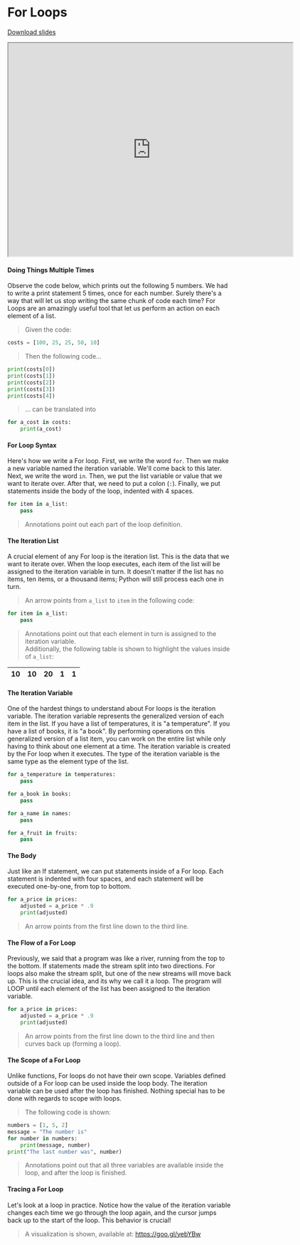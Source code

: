 # For Loops

[Download slides](For%20Loops.pdf)


<iframe style="width: 640px; height: 480px;" width="300" height="150" allowfullscreen="allowfullscreen" webkitallowfullscreen="webkitallowfullscreen" mozallowfullscreen="mozallowfullscreen"
title="Introduction.pdf"
src="https://www.youtube.com/embed/cx686txSx_c?feature=oembed&amp;rel=0" ></iframe>


#### Doing Things Multiple Times

Observe the code below, which prints out the following 5 numbers.
We had to write a print statement 5 times, once for each number.
Surely there's a way that will let us stop writing the same chunk of code each time?
For Loops are an amazingly useful tool that let us perform an action on each element of a list.

> Given the code:

```python
costs = [100, 25, 25, 50, 10]
```

> Then the following code...

```python
print(costs[0])
print(costs[1])
print(costs[2])
print(costs[3])
print(costs[4])
```

> ... can be translated into

```python
for a_cost in costs:
    print(a_cost)
```

#### For Loop Syntax

Here's how we write a For loop.
First, we write the word `for`.
Then we make a new variable named the iteration variable.
We'll come back to this later.
Next, we write the word `in`.
Then, we put the list variable or value that we want to iterate over.
After that, we need to put a colon (`:`).
Finally, we put statements inside the body of the loop, indented with 4 spaces.

```python
for item in a_list:
    pass
```

> Annotations point out each part of the loop definition.

#### The Iteration List

A crucial element of any For loop is the iteration list.
This is the data that we want to iterate over.
When the loop executes, each item of the list will be assigned to the iteration variable in turn.
It doesn't matter if the list has no items, ten items, or a thousand items; Python will still process each one in turn.

> An arrow points from `a_list` to `item` in the following code:

```python
for item in a_list:
    pass
```

> Annotations point out that each element in turn is assigned to the iteration variable.  
> Additionally, the following table is shown to highlight the values inside of `a_list`:

| 10 | 10 | 20 | 1 | 1 |
|----|----|----|---|---|

#### The Iteration Variable

One of the hardest things to understand about For loops is the iteration variable.
The iteration variable represents the generalized version of each item in the list.
If you have a list of temperatures, it is "a temperature".
If you have a list of books, it is "a book".
By performing operations on this generalized version of a list item, you can work on the entire list while only having to think about one element at a time.
The iteration variable is created by the For loop when it executes.
The type of the iteration variable is the same type as the element type of the list.

```python
for a_temperature in temperatures:
    pass

for a_book in books:
    pass

for a_name in names:
    pass

for a_fruit in fruits:
    pass
```

#### The Body

Just like an If statement, we can put statements inside of a For loop.
Each statement is indented with four spaces, and each statement will be executed one-by-one, from top to bottom.

```python
for a_price in prices:
    adjusted = a_price * .9
    print(adjusted)
```

> An arrow points from the first line down to the third line.

#### The Flow of a For Loop

Previously, we said that a program was like a river, running from the top to the bottom.
If statements made the stream split into two directions.
For loops also make the stream split, but one of the new streams will move back up.
This is the crucial idea, and its why we call it a loop.
The program will LOOP until each element of the list has been assigned to the iteration variable.

```python
for a_price in prices:
    adjusted = a_price * .9
    print(adjusted)
```

> An arrow points from the first line down to the third line and then curves back up (forming a loop).

#### The Scope of a For Loop

Unlike functions, For loops do not have their own scope.
Variables defined outside of a For loop can be used inside the loop body.
The iteration variable can be used after the loop has finished.
Nothing special has to be done with regards to scope with loops.

> The following code is shown:

```python
numbers = [1, 5, 2]
message = "The number is"
for number in numbers:
    print(message, number)
print("The last number was", number)
```

> Annotations point out that all three variables are available inside the loop, and after the loop is finished.

#### Tracing a For Loop
Let's look at a loop in practice.
Notice how the value of the iteration variable changes each time we go through the loop again, and the cursor jumps back up to the start of the loop.
This behavior is crucial!


> A visualization is shown, available at: https://goo.gl/yebYBw

